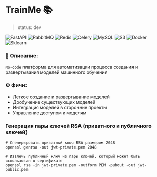 # TrainMe 📚

> status: dev

![FastAPI](https://img.shields.io/badge/fastapi-%2307405e.svg?style=for-the-badge&logo=fastapi&logoColor=E6882EE)
![RabbitMQ](https://img.shields.io/badge/rabbitmq-%2307405e.svg?style=for-the-badge&logo=rabbitmq&logoColor=E6882EE)
![Redis](https://img.shields.io/badge/redis-%2307405e.svg?style=for-the-badge&logo=redis&logoColor=E6882EE)
![Celery](https://img.shields.io/badge/celery-%2307405e.svg?style=for-the-badge&logo=celery&logoColor=A9CC54)
![MySQL](https://img.shields.io/badge/MySQL-%2307405e.svg?style=for-the-badge&logo=MySQL&logoColor=E6882EE)
![S3](https://img.shields.io/badge/s3-%2307405e.svg?style=for-the-badge&logo=amazonS3&logoColor=E6882EE)
![Docker](https://img.shields.io/badge/docker-%2307405e.svg?style=for-the-badge&logo=docker&logoColor=E6882EE)
![Sklearn](https://img.shields.io/badge/sklearn-%2307405e.svg?style=for-the-badge&logo=scikit-learn&logoColor=E6882EE)

### 📝 Описание: 
`No-code` платформа для автоматизации процесса создания и развертывания моделей машинного обучения

### ⚙️ Фичи:
* Легкое создание и развертывание моделей
* Дообучение существующих моделей
* Интеграция моделей в сторонние проекты
* Управление доступом к моделям

### Генерация пары ключей RSA (приватного и публичного ключей)

```shell
# Сгенерировать приватный ключ RSA размером 2048
openssl genrsa -out jwt-private.pem 2048
```

```shell
# Извлечь публичный ключ из пары ключей, который может быть использован в сертификате
openssl rsa -in jwt-private.pem -outform PEM -pubout -out jwt-public.pem
```
